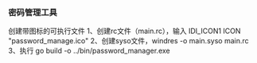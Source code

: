 ### 密码管理工具

创建带图标的可执行文件
1、创建rc文件（main.rc），输入 IDI_ICON1 ICON "password_manage.ico"
2、创建syso文件，windres -o main.syso main.rc
3、执行 go build -o ../bin/password_manager.exe